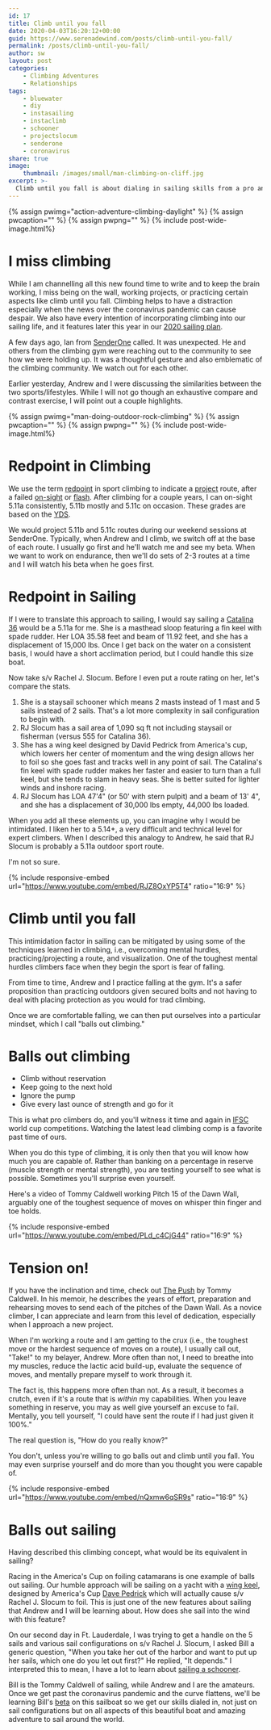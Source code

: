 ```yaml
---
id: 17
title: Climb until you fall
date: 2020-04-03T16:20:12+00:00
guid: https://www.serenadewind.com/posts/climb-until-you-fall/
permalink: /posts/climb-until-you-fall/
author: sw
layout: post
categories:
    - Climbing Adventures
    - Relationships
tags:
    - bluewater
    - diy
    - instasailing
    - instaclimb
    - schooner
    - projectslocum
    - senderone
    - coronavirus
share: true
image:
    thumbnail: /images/small/man-climbing-on-cliff.jpg 
excerpt: >-
  Climb until you fall is about dialing in sailing skills from a pro and learning Bill's beta aboard a schooner to begin sailing around the world.
---
```

{% assign pwimg="action-adventure-climbing-daylight" %}
{% assign pwcaption="" %}
{% assign pwpng="" %}
{% include post-wide-image.html%}


# I miss climbing

While I am channelling all this new found time to write and to keep the brain working, I miss being on the wall, working projects, or practicing certain aspects like climb until you fall. Climbing helps to have a distraction especially when the news over the coronavirus pandemic can cause despair. We also have every intention of incorporating climbing into our sailing life, and it features later this year in our [2020 sailing plan](https://serenadewind.com/posts/2020-sailing-plan/ "Serenade Wind's 2020 Sailing Plan").

A few days ago, Ian from [SenderOne](https://www.senderoneclimbing.com/sna/ "SenderOne") called. It was unexpected. He and others from the climbing gym were reaching out to the community to see how we were holding up. It was a thoughtful gesture and also emblematic of the climbing community. We watch out for each other.

Earlier yesterday, Andrew and I were discussing the similarities between the two sports/lifestyles. While I will not go though an exhaustive compare and contrast exercise, I will point out a couple highlights.

{% assign pwimg="man-doing-outdoor-rock-climbing" %}
{% assign pwcaption="" %}
{% assign pwpng="" %}
{% include post-wide-image.html%}


# Redpoint in Climbing

We use the term [redpoint](https://en.wikipedia.org/wiki/Redpoint_(climbing)) in sport climbing to indicate a [project](https://www.rei.com/learn/expert-advice/rock-climbing-glossary.html) route, after a failed [on-sight](https://en.wikipedia.org/wiki/Glossary_of_climbing_terms#on_sight) or [flash](https://en.wikipedia.org/wiki/Glossary_of_climbing_terms#flash). After climbing for a couple years, I can on-sight 5.11a consistently, 5.11b mostly and 5.11c on occasion. These grades are based on the [YDS](https://www.rei.com/learn/expert-advice/climbing-bouldering-rating.html).

We would project 5.11b and 5.11c routes during our weekend sessions at SenderOne. Typically, when Andrew and I climb, we switch off at the base of each route. I usually go first and he'll watch me and see my beta. When we want to work on endurance, then we'll do sets of 2-3 routes at a time and I will watch his beta when he goes first.

# Redpoint in Sailing

If I were to translate this approach to sailing, I would say sailing a [Catalina 36](https://sailboatdata.com/sailboat/catalina-36) would be a 5.11a for me. She is a masthead sloop featuring a fin keel with spade rudder. Her LOA 35.58 feet and beam of 11.92 feet, and she has a displacement of 15,000 lbs. Once I get back on the water on a consistent basis, I would have a short acclimation period, but I could handle this size boat.

Now take s/v Rachel J. Slocum. Before I even put a route rating on her, let's compare the stats.

1.  She is a staysail schooner which means 2 masts instead of 1 mast and 5 sails instead of 2 sails. That's a lot more complexity in sail configuration to begin with.
2.  RJ Slocum has a sail area of 1,090 sq ft not including staysail or fisherman (versus 555 for Catalina 36).
3.  She has a wing keel designed by David Pedrick from America's cup, which lowers her center of momentum and the wing design allows her to foil so she goes fast and tracks well in any point of sail. The Catalina's fin keel with spade rudder makes her faster and easier to turn than a full keel, but she tends to slam in heavy seas. She is better suited for lighter winds and inshore racing.
4.  RJ Slocum has LOA 47'4" (or 50' with stern pulpit) and a beam of 13' 4", and she has a displacement of 30,000 lbs empty, 44,000 lbs loaded.

When you add all these elements up, you can imagine why I would be intimidated. I liken her to a 5.14+, a very difficult and technical level for expert climbers. When I described this analogy to Andrew, he said that RJ Slocum is probably a 5.11a outdoor sport route.

I'm not so sure.

{% include responsive-embed url="https://www.youtube.com/embed/RJZ8OxYP5T4" ratio="16:9" %}

# Climb until you fall

This intimidation factor in sailing can be mitigated by using some of the techniques learned in climbing, i.e., overcoming mental hurdles, practicing/projecting a route, and visualization. One of the toughest mental hurdles climbers face when they begin the sport is fear of falling.

From time to time, Andrew and I practice falling at the gym. It's a safer proposition than practicing outdoors given secured bolts and not having to deal with placing protection as you would for trad climbing.

Once we are comfortable falling, we can then put ourselves into a particular mindset, which I call "balls out climbing."

# Balls out climbing

-   Climb without reservation
-   Keep going to the next hold
-   Ignore the pump
-   Give every last ounce of strength and go for it

This is what pro climbers do, and you'll witness it time and again in [IFSC](https://www.youtube.com/channel/UC2MGuhIaOP6YLpUx106kTQw) world cup competitions. Watching the latest lead climbing comp is a favorite past time of ours.

When you do this type of climbing, it is only then that you will know how much you are capable of. Rather than banking on a percentage in reserve (muscle strength or mental strength), you are testing yourself to see what is possible. Sometimes you'll surprise even yourself.

Here's a video of Tommy Caldwell working Pitch 15 of the Dawn Wall, arguably one of the toughest sequence of moves on whisper thin finger and toe holds.

{% include responsive-embed url="https://www.youtube.com/embed/PLd_c4CjG44" ratio="16:9" %}



# Tension on!

If you have the inclination and time, check out [The Push](https://www.amazon.com/Push-Climbers-Journey-Endurance-Beyond/dp/0399562702) by Tommy Caldwell. In his memoir, he describes the years of effort, preparation and rehearsing moves to send each of the pitches of the Dawn Wall. As a novice climber, I can appreciate and learn from this level of dedication, especially when I approach a new project.

When I'm working a route and I am getting to the crux (i.e., the toughest move or the hardest sequence of moves on a route), I usually call out, "Take!" to my belayer, Andrew. More often than not, I need to breathe into my muscles, reduce the lactic acid build-up, evaluate the sequence of moves, and mentally prepare myself to work through it.

The fact is, this happens more often than not. As a result, it becomes a crutch, even if it's a route that is _within_ my capabilities. When you leave something in reserve, you may as well give yourself an excuse to fail. Mentally, you tell yourself, "I could have sent the route if I had just given it 100%."

The real question is, "How do you really know?"

You don't, unless you're willing to go balls out and climb until you fall. You may even surprise yourself and do more than you thought you were capable of.

{% include responsive-embed url="https://www.youtube.com/embed/nQxmw6qSR9s" ratio="16:9" %}



# Balls out sailing

Having described this climbing concept, what would be its equivalent in sailing?

Racing in the America's Cup on foiling catamarans is one example of balls out sailing. Our humble approach will be sailing on a yacht with a [wing keel](https://www.riggingdoctor.com/life-aboard/2016/9/14/wing-keels), designed by America's Cup [Dave Pedrick](https://www.pedrickyacht.com/) which will actually cause s/v Rachel J. Slocum to foil. This is just one of the new features about sailing that Andrew and I will be learning about. How does she sail into the wind with this feature?

On our second day in Ft. Lauderdale, I was trying to get a handle on the 5 sails and various sail configurations on s/v Rachel J. Slocum, I asked Bill a generic question, "When you take her out of the harbor and want to put up her sails, which one do you let out first?" He replied, "It depends." I interpreted this to mean, I have a lot to learn about [sailing a schooner](https://serenadewind.com/posts/sailing/).

Bill is the Tommy Caldwell of sailing, while Andrew and I are the amateurs. Once we get past the coronavirus pandemic and the curve flattens, we'll be learning Bill's [beta](https://www.rei.com/learn/expert-advice/rock-climbing-glossary.html) on this sailboat so we get our skills dialed in, not just on sail configurations but on all aspects of this beautiful boat and amazing adventure to sail around the world.
